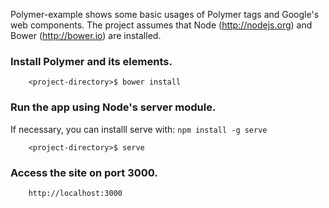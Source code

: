
Polymer-example shows some basic usages of Polymer tags and Google's web components. The project assumes that Node (http://nodejs.org) and Bower (http://bower.io) are installed. 

### Install Polymer and its elements.

		<project-directory>$ bower install

### Run the app using Node's server module. 

If necessary, you can installl serve with: `npm install -g serve`

        <project-directory>$ serve

### Access the site on port 3000.

		http://localhost:3000
